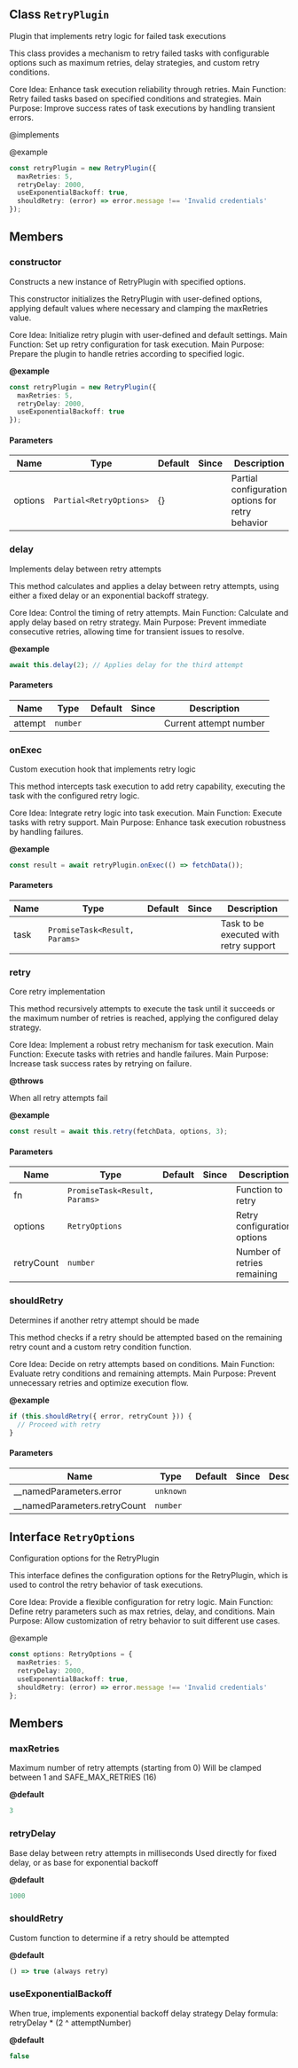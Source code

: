 ## Class `RetryPlugin`
Plugin that implements retry logic for failed task executions

This class provides a mechanism to retry failed tasks with configurable
options such as maximum retries, delay strategies, and custom retry conditions.

Core Idea: Enhance task execution reliability through retries.
Main Function: Retry failed tasks based on specified conditions and strategies.
Main Purpose: Improve success rates of task executions by handling transient errors.

@implements 


@example 

```typescript
const retryPlugin = new RetryPlugin({
  maxRetries: 5,
  retryDelay: 2000,
  useExponentialBackoff: true,
  shouldRetry: (error) => error.message !== 'Invalid credentials'
});
```


## Members

### constructor
Constructs a new instance of RetryPlugin with specified options.

This constructor initializes the RetryPlugin with user-defined options,
applying default values where necessary and clamping the maxRetries value.

Core Idea: Initialize retry plugin with user-defined and default settings.
Main Function: Set up retry configuration for task execution.
Main Purpose: Prepare the plugin to handle retries according to specified logic.

**@example** 

```typescript
const retryPlugin = new RetryPlugin({
  maxRetries: 5,
  retryDelay: 2000,
  useExponentialBackoff: true
});
```


#### Parameters
| Name | Type | Default | Since | Description |
|------|------|---------|-------|------------|
|  options  | `Partial<RetryOptions>` | {} |  | Partial configuration options for retry behavior |


### delay
Implements delay between retry attempts

This method calculates and applies a delay between retry attempts,
using either a fixed delay or an exponential backoff strategy.

Core Idea: Control the timing of retry attempts.
Main Function: Calculate and apply delay based on retry strategy.
Main Purpose: Prevent immediate consecutive retries, allowing time for transient issues to resolve.

**@example** 

```typescript
await this.delay(2); // Applies delay for the third attempt
```


#### Parameters
| Name | Type | Default | Since | Description |
|------|------|---------|-------|------------|
|  attempt  | `number` |  |  | Current attempt number |


### onExec
Custom execution hook that implements retry logic

This method intercepts task execution to add retry capability,
executing the task with the configured retry logic.

Core Idea: Integrate retry logic into task execution.
Main Function: Execute tasks with retry support.
Main Purpose: Enhance task execution robustness by handling failures.

**@example** 

```typescript
const result = await retryPlugin.onExec(() => fetchData());
```


#### Parameters
| Name | Type | Default | Since | Description |
|------|------|---------|-------|------------|
|  task  | `PromiseTask<Result, Params>` |  |  | Task to be executed with retry support |


### retry
Core retry implementation

This method recursively attempts to execute the task until it succeeds
or the maximum number of retries is reached, applying the configured delay strategy.

Core Idea: Implement a robust retry mechanism for task execution.
Main Function: Execute tasks with retries and handle failures.
Main Purpose: Increase task success rates by retrying on failure.

**@throws** 

When all retry attempts fail

**@example** 

```typescript
const result = await this.retry(fetchData, options, 3);
```


#### Parameters
| Name | Type | Default | Since | Description |
|------|------|---------|-------|------------|
|  fn  | `PromiseTask<Result, Params>` |  |  | Function to retry |
|  options  | `RetryOptions` |  |  | Retry configuration options |
|  retryCount  | `number` |  |  | Number of retries remaining |


### shouldRetry
Determines if another retry attempt should be made

This method checks if a retry should be attempted based on the
remaining retry count and a custom retry condition function.

Core Idea: Decide on retry attempts based on conditions.
Main Function: Evaluate retry conditions and remaining attempts.
Main Purpose: Prevent unnecessary retries and optimize execution flow.

**@example** 

```typescript
if (this.shouldRetry({ error, retryCount })) {
  // Proceed with retry
}
```


#### Parameters
| Name | Type | Default | Since | Description |
|------|------|---------|-------|------------|
|  __namedParameters.error  | `unknown` |  |  |  |
|  __namedParameters.retryCount  | `number` |  |  |  |


## Interface `RetryOptions`
Configuration options for the RetryPlugin

This interface defines the configuration options for the RetryPlugin,
which is used to control the retry behavior of task executions.

Core Idea: Provide a flexible configuration for retry logic.
Main Function: Define retry parameters such as max retries, delay, and conditions.
Main Purpose: Allow customization of retry behavior to suit different use cases.

@example 

```typescript
const options: RetryOptions = {
  maxRetries: 5,
  retryDelay: 2000,
  useExponentialBackoff: true,
  shouldRetry: (error) => error.message !== 'Invalid credentials'
};
```


## Members

### maxRetries
Maximum number of retry attempts (starting from 0)
Will be clamped between 1 and SAFE_MAX_RETRIES (16)

**@default** 

```ts
3
```




### retryDelay
Base delay between retry attempts in milliseconds
Used directly for fixed delay, or as base for exponential backoff

**@default** 

```ts
1000
```




### shouldRetry
Custom function to determine if a retry should be attempted

**@default** 

```ts
() => true (always retry)
```




### useExponentialBackoff
When true, implements exponential backoff delay strategy
Delay formula: retryDelay * (2 ^ attemptNumber)

**@default** 

```ts
false
```



